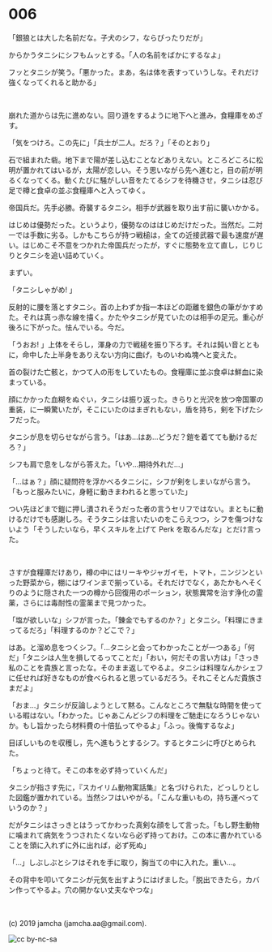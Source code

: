 

# 006

「銀狼とは大した名前だな。子犬のシフ，ならぴったりだが」

からかうタニシにシフもムッとする。「人の名前をばかにするなよ」

フッとタニシが笑う。「悪かった。まあ，名は体を表すっていうしな。それだけ強くなってくれると助かる」

<br>

崩れた道からは先に進めない。回り道をするように地下へと進み，食糧庫をめざす。

「気をつけろ。この先に」「兵士が二人。だろ？」「そのとおり」

石で組まれた砦。地下まで陽が差し込むことなどありえない。ところどころに松明が置かれてはいるが，太陽が恋しい。そう思いながら先へ進むと，目の前が明るくなってくる。動くたびに騒がしい音をたてるシフを待機させ，タニシは忍び足で樽と食卓の並ぶ食糧庫へと入ってゆく。

帝国兵だ。先手必勝。奇襲するタニシ。相手が武器を取り出す前に襲いかかる。

はじめは優勢だった。というより，優勢なのははじめだけだった。当然だ。二対一では手数に劣る。しかもこちらが持つ戦槌は，全ての近接武器で最も速度が遅い。はじめこそ不意をつかれた帝国兵だったが，すぐに態勢を立て直し，じりじりとタニシを追い詰めていく。

まずい。

「タニシしゃがめ! 」

反射的に腰を落とすタニシ。首の上わずか指一本ほどの距離を銀色の筆がかすめた。それは真っ赤な線を描く。かたやタニシが見ていたのは相手の足元。重心が後ろに下がった。怯んでいる。今だ。

「うおお! 」上体をそらし，渾身の力で戦槌を振り下ろす。それは鈍い音とともに，命中した上半身をありえない方向に曲げ，ものいわぬ塊へと変えた。

首の裂けた亡骸と，かつて人の形をしていたもの。食糧庫に並ぶ食卓は鮮血に染まっている。

顔にかかった血糊をぬぐい，タニシは振り返った。きらりと光沢を放つ帝国軍の重装，に一瞬驚いたが，そこにいたのはまぎれもない，盾を持ち，剣を下げたシフだった。

タニシが息を切らせながら言う。「はあ…はあ…どうだ？鎧を着てても動けるだろ？」

シフも肩で息をしながら答えた。「いや…期待外れだ…」

「…はぁ？」顔に疑問符を浮かべるタニシに，シフが剣をしまいながら言う。「もっと服みたいに，身軽に動きまわれると思っていた」

つい先ほどまで鎧に押し潰されそうだった者の言うセリフではない。まともに動けるだけでも感謝しろ。そうタニシは言いたいのをこらえつつ，シフを傷つけないよう「そうしたいなら，早くスキルを上げて Perk を取るんだな」とだけ言った。

<br>

さすが食糧庫だけあり，樽の中にはリーキやジャガイモ，トマト，ニンジンといった野菜から，棚にはワインまで揃っている。それだけでなく，あたかもへそくりのように隠された一つの樽から回復用のポーション，状態異常を治す浄化の霊薬，さらには毒耐性の霊薬まで見つかった。

「塩が欲しいな」シフが言った。「錬金でもするのか？」とタニシ。「料理にきまってるだろ」「料理するのか？どこで？」

はあ。と溜め息をつくシフ。「…タニシと会ってわかったことが一つある」「何だ」「タニシは人生を損してるってことだ」「おい，何だその言い方は」「さっき私のことを貴族と言ったな。そのまま返してやるよ。タニシは料理なんかシェフに任せれば好きなものが食べられると思っているだろう。それこそとんだ貴族さまだよ」

「おま…」タニシが反論しようとして黙る。こんなところで無駄な時間を使っている暇はない。「わかった。じゃあこんどシフの料理をご馳走になろうじゃないか。もし旨かったら材料費の十倍払ってやるよ」「ふっ。後悔するなよ」

目ぼしいものを収穫し，先へ進もうとするシフ。するとタニシに呼びとめられた。

「ちょっと待て。そこの本を必ず持っていくんだ」

タニシが指さす先に，『スカイリム動物寓話集』と名づけられた，どっしりとした図鑑が置かれている。当然シフはいやがる。「こんな重いもの，持ち運べっていうのか？」

だがタニシはさっきとはうってかわった真剣な顔をして言った。「もし野生動物に噛まれて病気をうつされたくないなら必ず持っておけ。この本に書かれていることを頭に入れずに外に出れば，必ず死ぬ」

「…」しぶしぶとシフはそれを手に取り，胸当ての中に入れた。重い…。

その背中を叩いてタニシが元気を出すようにはげました。「脱出できたら，カバン作ってやるよ。穴の開かない丈夫なやつな」

<br>
<br>
(c) 2019 jamcha (jamcha.aa@gmail.com).

![cc by-nc-sa](https://i.creativecommons.org/l/by-nc-sa/4.0/88x31.png)

